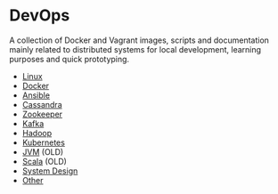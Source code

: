 # DevOps

A collection of Docker and Vagrant images, scripts and documentation mainly related to distributed systems for local development, learning purposes and quick prototyping.

* [Linux](linux.md)
* [Docker](docker.md)
* [Ansible](ansible.md)
* [Cassandra](cassandra.md)
* [Zookeeper](zookeeper.md)
* [Kafka](kafka.md)
* [Hadoop](hadoop.md)
* [Kubernetes](kubernetes.md)
* [JVM](jvm.md) (OLD)
* [Scala](scala.md) (OLD)
* [System Design](system-design.md)
* [Other](other.md)
